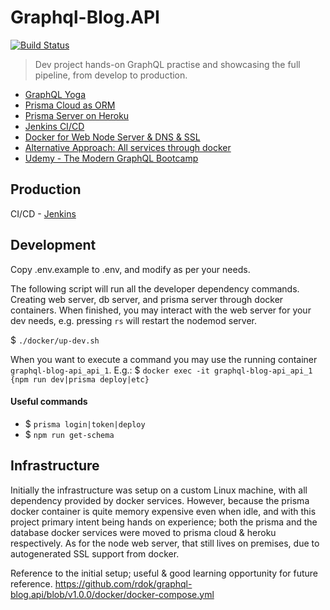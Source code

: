 # Graphql-Blog.API 
[![Build Status](https://jenkins.rdok.dev/buildStatus/icon?job=graphql-blog%2Fapi)](https://jenkins.rdok.dev/view/Training/job/graphql-blog/job/api/)
> Dev project hands-on GraphQL practise and showcasing the full pipeline, from develop to production. 

- [GraphQL Yoga](https://github.com/prisma-labs/graphql-yoga)
- [Prisma Cloud as ORM](https://www.prisma.io/cloud)
- [Prisma Server on Heroku](https://www.prisma.io/blog/heroku-integration-homihof6eifi)
- [Jenkins CI/CD](https://jenkins.rdok.dev/view/Training/job/graphql-blog/)
- [Docker for Web Node Server & DNS & SSL](https://github.com/rdok/graphql-blog.api/tree/master/docker)
- [Alternative Approach: All services through docker](https://github.com/rdok/graphql-blog.api/tree/v1.0.0)
- [Udemy - The Modern GraphQL Bootcamp](https://www.udemy.com/course/graphql-bootcamp/)


## Production
CI/CD - [Jenkins](https://github.com/rdok/graphql-blog.api/blob/master/Jenkinsfile)

## Development
Copy .env.example to .env, and modify as per your needs.

The following script will run all the developer dependency commands. Creating web server, db server, and prisma server through docker containers.
When finished, you may interact with the web server for your dev needs, e.g. pressing `rs` will restart the nodemod server.

$ `./docker/up-dev.sh`

When you want to execute a command you may use the running container 
`graphql-blog-api_api_1`. E.g.: 
$ `docker exec -it graphql-blog-api_api_1 {npm run dev|prisma deploy|etc}`


#### Useful commands 
- $ `prisma login|token|deploy`
- $ `npm run get-schema`


## Infrastructure
Initially the infrastructure was setup on a custom Linux machine, with all dependency provided by docker services. However, because the prisma docker container is quite memory expensive even when idle, and with this project primary intent being hands on experience; both the prisma and the database docker services were moved to prisma cloud & heroku respectively.
As for the node web server, that still lives on premises, due to autogenerated SSL support from docker.

Reference to the initial setup; useful & good learning opportunity for future reference.
https://github.com/rdok/graphql-blog.api/blob/v1.0.0/docker/docker-compose.yml
